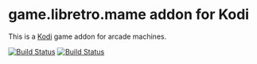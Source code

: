 # game.libretro.mame addon for Kodi

This is a [Kodi](http://kodi.tv) game addon for arcade machines.

[![Build Status](https://travis-ci.org/kodi-game/game.libretro.mame?branch=master)](https://travis-ci.org/kodi-game/game.libretro.mame)
[![Build Status](https://ci.appveyor.com/api/projects/status/github/kodi-game/game.libretro.mame?svg=true)](https://ci.appveyor.com/project/kodi-game/game-libretro-mame)
